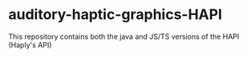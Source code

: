 # auditory-haptic-graphics-HAPI
This repository contains both the java and JS/TS versions of the HAPI (Haply's API) 
